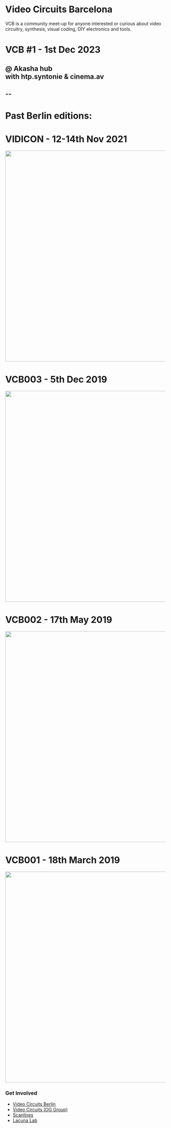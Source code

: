 # Video Circuits Barcelona  

VCB is a community meet-up for anyone interested or curious about video circuitry, synthesis, visual coding, DIY electronics and tools.  

# VCB #1 - 1st Dec 2023

@ Akasha hub  
with htp.syntonie & cinema.av  
--  
--  
--
  





# Past Berlin editions:  

# VIDICON - 12-14th Nov 2021  

<a href="notes/VCB_VIDICON_2021.md"><img src="images/VCB_VIDICON_2021/event.jpg" width="660"></a>

# VCB003 - 5th Dec 2019

<a href="notes/VCB003_2019-12-05.md"><img src="images/VCB003_2019-12-05/event.jpg" width="660"></a>

# VCB002 - 17th May 2019

<a href="notes/VCB002_2019-05-17.md"><img src="images/VCB002_2019-05-17/event.jpg" width="660"></a>

# VCB001 - 18th March 2019

<a href="notes/VCB001_2019-03-18.md"><img src="images/VCB001_2019-03-18/event.jpg" width="660"></a>


### Get Involved

- [Video Circuits Berlin](https://www.facebook.com/groups/video-circuits-berlin)
- [Video Circuits (OG Group)](https://www.facebook.com/groups/VIDEOCIRCUITS/)
- [Scanlines](https://scanlines.xyz)
- [Lacuna Lab](https://lacunalab.org)
